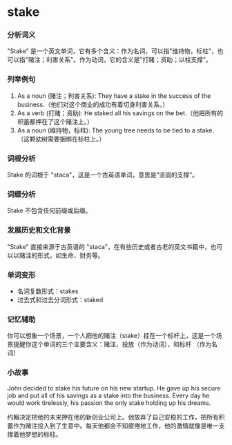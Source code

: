 # stake

### 分析词义

  

"Stake" 是一个英文单词，它有多个含义：作为名词，可以指"维持物，标柱"，也可以指"赌注；利害关系"。作为动词，它的含义是"打赌；资助；以柱支撑"。

  

### 列举例句

  

1.  As a noun (赌注；利害关系): They have a stake in the success of the business.（他们对这个商业的成功有着切身利害关系。）
2.  As a verb (打赌；资助): He staked all his savings on the bet.（他把所有的积蓄都押在了这个赌注上。）
3.  As a noun (维持物，标柱): The young tree needs to be tied to a stake.（这颗幼树需要捆绑在标柱上。）

  

### 词根分析

  

Stake 的词根于 "staca"，这是一个古英语单词，意思是“坚固的支撑”。

  

### 词缀分析

  

Stake 不包含任何前缀或后缀。

  

### 发展历史和文化背景

  

"Stake" 直接来源于古英语的 "staca"，在有些历史或者古老的英文书籍中，也可以以赌注的形式，如生命、财务等。

  

### 单词变形

  

*   名词复数形式：stakes
*   过去式和过去分词形式：staked

  

### 记忆辅助

  

你可以想象一个场景，一个人把他的赌注（stake）挂在一个标杆上，这是一个场景提醒你这个单词的三个主要含义：赌注，投放（作为动词），和标杆 （作为名词）

  

### 小故事

  

John decided to stake his future on his new startup. He gave up his secure job and put all of his savings as a stake into the business. Every day he would work tirelessly, his passion the only stake holding up his dreams.

  

约翰决定把他的未来押在他的新创业公司上。他放弃了自己安稳的工作，把所有积蓄作为赌注投入到了生意中。每天他都会不知疲倦地工作，他的激情就像是唯一支撑着他梦想的标柱。
